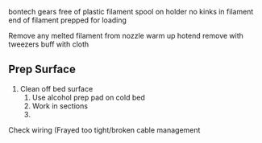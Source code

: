


bontech gears free of plastic
filament spool on holder
no kinks in filament
end of filament prepped for loading

Remove any melted filament from nozzle
  warm up hotend
  remove with tweezers
  buff with cloth

## Prep Surface

1. Clean off bed surface
	1. Use alcohol prep pad on cold bed
	2. Work in sections
	3. 

Check wiring (Frayed too tight/broken cable management

<!--stackedit_data:
eyJoaXN0b3J5IjpbLTEwMjYzNTIxNzksLTIyMzgwMzQ3Ml19
-->